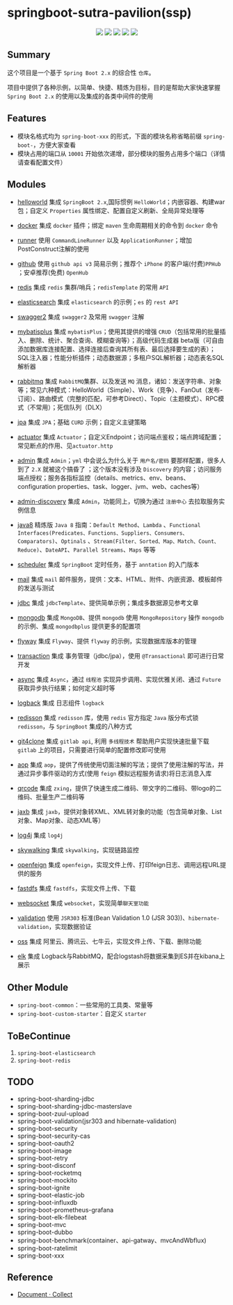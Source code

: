 # springboot-sutra-pavilion(ssp)

<p align="center">
    <a href="https://docs.spring.io/spring-boot/docs/2.1.4.RELEASE/reference/html"><img src="https://img.shields.io/badge/Spring%20Boot-2.1.4.Release-brightgreen.svg"></a>
    <a href="JDK 1.8"><img src="https://img.shields.io/badge/JDK-1.8-brightgreen.svg"></a>
    <a href="https://travis-ci.org/rexlin600/springboot-sutra-pavilion.svg?branch=master"><img src="https://travis-ci.org/rexlin600/springboot-sutra-pavilion.svg?branch=master"/></a>
    <a href="https://img.shields.io/github/repo-size/rexlin600/springboot-sutra-pavilion"><img src="https://img.shields.io/github/repo-size/rexlin600/springboot-sutra-pavilion"/></a>
    <a href="https://www.codacy.com/manual/rexlin600/springboot-sutra-pavilion?utm_source=github.com&amp;utm_medium=referral&amp;utm_content=rexlin600/springboot-sutra-pavilion&amp;utm_campaign=Badge_Grade"><img src="https://api.codacy.com/project/badge/Grade/aadfd5654d204443ac773aa619ce8222"/></a>
</p>

## Summary

这个项目是一个基于 `Spring Boot 2.x` 的综合性 `仓库`。

项目中提供了各种示例，以简单、快捷、精炼为目标，目的是帮助大家快速掌握 `Spring Boot 2.x` 的使用以及集成的各类中间件的使用

## Features

* 模块名格式均为 `spring-boot-xxx` 的形式，下面的模块名称省略前缀 `spring-boot-`，方便大家查看
* 模块占用的端口从 `10001` 开始依次递增，部分模块的服务占用多个端口（详情请查看配置文件）

## Modules

- [helloworld](https://github.com/rexlin600/springboot-sutra-pavilion/blob/master/spring-boot-helloworld/README.md)
  集成 `SpringBoot 2.x`,国际惯例 `HelloWorld`；内嵌容器、构建war包；自定义 `Properties` 属性绑定、配置自定义刷新、全局异常处理等

- [docker](https://github.com/rexlin600/springboot-sutra-pavilion/tree/master/spring-boot-docker/README.md)
  集成 `docker` 插件；绑定 `maven` 生命周期相关的命令到 `docker` 命令

- [runner](https://github.com/rexlin600/springboot-sutra-pavilion/tree/master/spring-boot-runner/README.md)
  使用 `CommandLineRunner` 以及 `ApplicationRunner`；增加PostConstruct注解的使用

- [github](https://github.com/rexlin600/springboot-sutra-pavilion/tree/master/spring-boot-github/README.md)
  使用 `github api v3` 简易示例；推荐个 `iPhone` 的客户端(付费)`PPHub` ；安卓推荐(免费) `OpenHub`

- [redis](https://github.com/rexlin600/springboot-sutra-pavilion/tree/master/spring-boot-redis/README.md)
  集成 `redis` 集群/哨兵；`redisTemplate` 的常用 `API`

- [elasticsearch](https://github.com/rexlin600/springboot-sutra-pavilion/tree/master/spring-boot-elasticsearch/README.md)
  集成 `elasticsearch` 的示例；`es` 的 `rest API`

- [swagger2](https://github.com/rexlin600/springboot-sutra-pavilion/tree/master/spring-boot-swagger2/README.md)
  集成 `swagger2` 及常用 `swagger` 注解

- [mybatisplus](https://github.com/rexlin600/springboot-sutra-pavilion/tree/master/spring-boot-mybatisplus/README.md)
  集成 `mybatisPlus`；使用其提供的增强 `CRUD`（包括常用的批量插入、删除、统计、聚合查询、模糊查询等）；高级代码生成器
  beta版（可自由添加数据库连接配置、选择连接后查询其所有表、最后选择要生成的表）；SQL注入器；性能分析插件；动态数据源；多租户SQL解析器；动态表名SQL解析器

- [rabbitmq](https://github.com/rexlin600/springboot-sutra-pavilion/tree/master/spring-boot-rabbitmq/README.md)
  集成 `RabbitMQ`集群、以及发送 `MQ`
  消息，诸如：发送字符串、对象等；常见六种模式：HelloWorld（Simple）、Work（竞争）、FanOut（发布-订阅）、路由模式（完整的匹配，可参考Direct）、Topic（主题模式）、RPC模式（不常用）；死信队列（DLX）

- [jpa](https://github.com/rexlin600/springboot-sutra-pavilion/tree/master/spring-boot-jpa/README.md)
  集成 `JPA`；基础 `CURD` 示例；自定义主键策略

- [actuator](https://github.com/rexlin600/springboot-sutra-pavilion/tree/master/spring-boot-actuator/README.md)
  集成 `Actuator`；自定义Endpoint；访问端点鉴权；端点跨域配置；常见断点的作用、见`actuator.http`

- [admin](https://github.com/rexlin600/springboot-sutra-pavilion/tree/master/spring-boot-admin/README.md)
  集成 `Admin`；`yml` 中会说么为什么关于 `用户名/密码` 要那样配置，很多人到了 `2.X` 就被这个搞昏了 ；这个版本没有涉及 `Discovery`
  的内容；访问服务端点授权；服务各指标监控（details、metrics、env、beans、configuration properties、task、logger、jvm、web、caches等）

- [admin-discovery](https://github.com/rexlin600/springboot-sutra-pavilion/tree/master/spring-boot-admin-discovery/README.md)
  集成 `Admin`，功能同上，切换为通过 `注册中心` 去拉取服务实例信息

- [java8](https://github.com/rexlin600/springboot-sutra-pavilion/tree/master/spring-boot-java8/README.md)
  精炼版 `Java 8` 指南：`Default Method`、`Lambda`
  、`Functional Interfaces(Predicates、Functions、Suppliers、Consumers、Comparators)`、`Optinals`
  、`Stream(Filter、Sorted、Map、Match、Count、Reduce)`、`DateAPI`、`Parallel Streams`、`Maps` 等等

- [scheduler](https://github.com/rexlin600/springboot-sutra-pavilion/tree/master/spring-boot-scheduler/README.md)
  集成 `SpringBoot` 定时任务，基于 `anntation` 的入门版本

- [mail](https://github.com/rexlin600/springboot-sutra-pavilion/tree/master/spring-boot-mail/README.md)
  集成 `mail` 邮件服务，提供：文本、HTML、附件、内嵌资源、模板邮件的发送与测试

- [jdbc](https://github.com/rexlin600/springboot-sutra-pavilion/tree/master/spring-boot-jdbc/README.md)
  集成 `jdbcTemplate`、提供简单示例；集成多数据源见参考文章

- [mongodb](https://github.com/rexlin600/springboot-sutra-pavilion/tree/master/spring-boot-mongodb/README.md)
  集成 `MongoDB`、提供 `mongodb` 使用 `MongoRepository` 操作 `mongodb` 的示例、集成 `mongodbplus` 提供更多的配置项

- [flyway](https://github.com/rexlin600/springboot-sutra-pavilion/tree/master/spring-boot-flyway/README.md)
  集成 `Flyway`、提供 `flyway` 的示例，实现数据库版本的管理

- [transaction](https://github.com/rexlin600/springboot-sutra-pavilion/tree/master/spring-boot-transaction/README.md)
  集成 事务管理（jdbc/jpa），使用 `@Transactional` 即可进行日常开发

- [async](https://github.com/rexlin600/springboot-sutra-pavilion/tree/master/spring-boot-async/README.md)
  集成 `Async`，通过 `线程池` 实现异步调用、实现优雅关闭、通过 `Future` 获取异步执行结果；如何定义超时等

- [logback](https://github.com/rexlin600/springboot-sutra-pavilion/tree/master/spring-boot-logback/README.md)
  集成 日志组件 `logback`

- [redisson](https://github.com/rexlin600/springboot-sutra-pavilion/tree/master/spring-boot-redisson/README.md)
  集成 `redisson` 库，使用 `redis` 官方指定 `Java` 版分布式锁 `redisson`，与 `SpringBoot` 集成的八种方式

- [git4clone](https://github.com/rexlin600/springboot-sutra-pavilion/tree/master/spring-boot-git4clone/README.md)
  集成 `gitlab api`, 利用 `多线程技术` 帮助用户实现快速批量下载 `gitlab` 上的项目，只需要进行简单的配置修改即可使用

- [aop](https://github.com/rexlin600/springboot-sutra-pavilion/tree/master/spring-boot-aop/README.md)
  集成 `aop`，提供了传统使用切面注解的写法；提供了使用注解的写法，并通过异步事件驱动的方式(使用 `feign` 模拟远程服务请求)将日志消息入库

- [qrcode](https://github.com/rexlin600/springboot-sutra-pavilion/tree/master/spring-boot-qrcode/README.md)
  集成 `zxing`，提供了快速生成二维码、带文字的二维码、带logo的二维码、批量生产二维码等

- [jaxb](https://github.com/rexlin600/springboot-sutra-pavilion/tree/master/spring-boot-jaxb/README.md)
  集成 `jaxb`，提供对象转XML、XML转对象的功能（包含简单对象、List对象、Map对象、动态XML等）

- [log4j](https://github.com/rexlin600/springboot-sutra-pavilion/tree/master/spring-boot-log4j/README.md)
  集成 `log4j`

- [skywalking](https://github.com/rexlin600/springboot-sutra-pavilion/tree/master/spring-boot-skywalking/README.md)
  集成 `skywalking`，实现链路监控

- [openfeign](https://github.com/rexlin600/springboot-sutra-pavilion/tree/master/spring-boot-openfeign/README.md)
  集成 `openfeign`，实现文件上传、打印feign日志、调用远程URL提供的服务

- [fastdfs](https://github.com/rexlin600/springboot-sutra-pavilion/tree/master/spring-boot-fastdfs/README.md)
  集成 `fastdfs`，实现文件上传、下载

- [websocket](https://github.com/rexlin600/springboot-sutra-pavilion/tree/master/spring-boot-websocket/README.md)
  集成 `websocket`，实现简单`聊天室功能`

- [validation](https://github.com/rexlin600/springboot-sutra-pavilion/tree/master/spring-boot-validation/README.md)
  使用 `JSR303` 标准(Bean Validation 1.0 (JSR 303))、`hibernate-validation`，实现数据验证

- [oss](https://github.com/rexlin600/springboot-sutra-pavilion/tree/master/spring-boot-oss/README.md)
  集成 阿里云、腾讯云、七牛云，实现文件上传、下载、删除功能

- [elk](https://github.com/rexlin600/springboot-sutra-pavilion/tree/master/spring-boot-elk/README.md)
  集成 Logback与RabbitMQ，配合logstash将数据采集到ES并在kibana上展示

## Other Module

- `spring-boot-common`：一些常用的工具类、常量等
- `spring-boot-custom-starter`：自定义 `starter`

## ToBeContinue

1. `spring-boot-elasticsearch`
2. `spring-boot-redis`

## TODO

* spring-boot-sharding-jdbc
* spring-boot-sharding-jdbc-masterslave
* spring-boot-zuul-upload
* spring-boot-validation(jsr303 and hibernate-validation)
* spring-boot-security
* spring-boot-security-cas
* spring-boot-oauth2
* spring-boot-image
* spring-boot-retry
* spring-boot-disconf
* spring-boot-rocketmq
* spring-boot-mockito
* spring-boot-ignite
* spring-boot-elastic-job
* spring-boot-influxdb
* spring-boot-prometheus-grafana
* spring-boot-elk-filebeat
* spring-boot-mvc
* spring-boot-dubbo
* spring-boot-benchmark(container、api-gatway、mvcAndWbflux)
* spring-boot-ratelimit
* spring-boot-xxx

## Reference

- [Document · Collect](https://github.com/rexlin600/springboot-sutra-pavilion/blob/master/docs/reference.md)